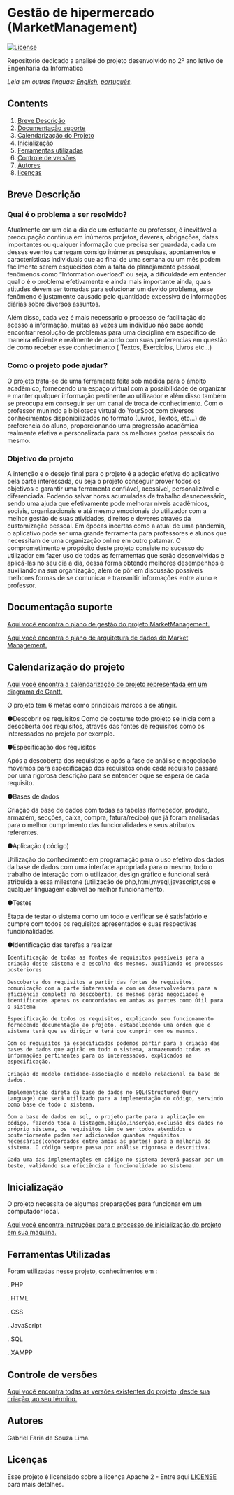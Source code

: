 # Gestão de hipermercado (MarketManagement)

[![License](https://img.shields.io/badge/License-Apache2-blue.svg)](https://www.apache.org/licenses/LICENSE-2.0)

Repositorio dedicado a analisé do projeto desenvolvido no 2º ano letivo de Engenharia da Informatica

*Leia em outras linguas: [English](README.en.md), [português](README.md).*

## Contents

1. [Breve Descrição](#breve-descricao)
1. [Documentação suporte](#documentação-suporte)
1. [Calendarização do Projeto](#calendarização-do-projeto)
1. [Inicialização](#inicialização)
1. [Ferramentas utilizadas](#ferramentas-utilizadas)
1. [Controle de versões](#controle-de-versões)
1. [Autores](#autores)
1. [licenças](#licenças)

## Breve Descrição

### Qual é o problema a ser resolvido?

Atualmente em um dia a dia de um estudante ou professor, é inevitável a preocupação
contínua em inúmeros projetos, deveres, obrigações, datas importantes ou qualquer
informação que precisa ser guardada, cada um desses eventos carregam consigo inúmeras
pesquisas, apontamentos e características individuais que ao final de uma semana ou um
mês podem facilmente serem esquecidos com a falta do planejamento pessoal, fenômenos
como “Information overload” ou seja, a dificuldade em entender qual o é o problema
efetivamente e ainda mais importante ainda, quais atitudes devem ser tomadas para
solucionar um devido problema, esse fenômeno é justamente causado pelo quantidade
excessiva de informações diárias sobre diversos assuntos.

Além disso, cada vez é mais necessario o processo de facilitação do acesso a informação, muitas as vezes um individuo não sabe aonde encontrar resolução de problemas para uma disciplina em especifico de maneira eficiente e realmente de acordo com suas preferencias em questão de como receber esse conhecimento ( Textos, Exercicios, Livros etc...)

### Como o projeto pode ajudar?

O projeto trata-se de uma ferramente feita sob medida para o âmbito acadêmico, fornecendo um espaço virtual com a possibilidade de organizar e manter qualquer informação pertinente ao utilizador e além disso também se preocupa em conseguir ser um canal de troca de conhecimento. Com o professor munindo a biblioteca virtual do YourSpot com diversos conhecimentos disponibilizados no formato (Livros, Textos, etc...) de preferencia do aluno, proporcionando uma progressão acadêmica realmente efetiva e personalizada para os melhores gostos pessoais do mesmo.

### Objetivo do projeto

A intenção e o desejo final para o projeto é a adoção efetiva do aplicativo pela parte
interessada, ou seja o projeto conseguir prover todos os objetivos e garantir uma ferramenta
confiável, acessível, personalizável e diferenciada. Podendo salvar horas acumuladas de
trabalho desnecessário, sendo uma ajuda que efetivamente pode melhorar níveis acadêmicos,
sociais, organizacionais e até mesmo emocionais do utilizador com a melhor gestão de suas
atividades, direitos e deveres através da customização pessoal.
Em épocas incertas como a atual de uma pandemia, o aplicativo pode ser uma grande
ferramenta para professores e alunos que necessitam de uma organização online em outro
patamar. O comprometimento e propósito deste projeto consiste no sucesso do utilizador em
fazer uso de todas as ferramentas que serão desenvolvidas e aplicá-las no seu dia a dia, dessa
forma obtendo melhores desempenhos e auxiliando na sua organização, além de pôr em
discussão possíveis melhores formas de se comunicar e transmitir informações entre aluno e
professor.


## Documentação suporte

[Aqui você encontra o plano de gestão do projeto MarketManagement.](MarketManagement%20Software%20Management%20Plan.pdf)

[Aqui você encontra o plano de arquitetura de dados do Market Management.](MarketManagement%20Estrutura%20de%20Dados.pdf)

## Calendarização do projeto

[Aqui você encontra a calendarização do projeto representada em um diagrama de Gantt.](MarketManagement%20Diagrama%20de%20gantt.png)

O projeto tem 6 metas como principais marcos a se atingir.

  ●Descobrir os requisitos
    Como de costume todo projeto se inicia com a descoberta dos requisitos, através das fontes de requisitos como os  interessados no projeto por exemplo.
    
  ●Especificação dos requisitos
  
Após a descoberta dos requisitos e após a fase de análise e negociação movemos para especificação dos requisitos onde cada requisito passará por uma rigorosa descrição para se entender oque se espera de cada requisito.

  ●Bases de dados
  
Criação da base de dados com todas as tabelas (fornecedor, produto, armazém, secções, caixa, compra, fatura/recibo) que já foram analisadas para o melhor cumprimento das funcionalidades e seus atributos referentes.

  ●Aplicação ( código)
  
Utilização do conhecimento em programação para o uso efetivo dos dados da base de dados com uma interface apropriada para o mesmo, todo o trabalho de interação com o utilizador, design gráfico e funcional será atribuída a essa milestone (utilização de php,html,mysql,javascript,css e qualquer linguagem cabível ao melhor funcionamento.

  ●Testes
  
Etapa de testar o sistema como um todo e verificar se é satisfatório e cumpre com todos os requisitos apresentados e suas respectivas funcionalidades.

  ●Identificação das tarefas a realizar
  
    Identificação de todas as fontes de requisitos possíveis para a criação deste sistema e a escolha dos mesmos. auxiliando os processos posteriores
    
    Descoberta dos requisitos a partir das fontes de requisitos, comunicação com a parte interessada e com os desenvolvedores para a eficiência completa na descoberta, os mesmos serão negociados e identificados apenas os concordados em ambas as partes como útil para o sistema
    
    Especificação de todos os requisitos, explicando seu funcionamento fornecendo documentação ao projeto, estabelecendo uma ordem que o sistema terá que se dirigir e terá que cumprir com os mesmos.
    
    Com os requisitos já especificados podemos partir para a criação das bases de dados que agirão em todo o sistema, armazenando todas as informações pertinentes para os interessados, explicados na especificação. 
    
    Criação do modelo entidade-associação e modelo relacional da base de dados.
    
    Implementação direta da base de dados no SQL(Structured Query Language) que será utilizado para a implementação do código, servindo como base de todo o sistema.
    
    Com a base de dados em sql, o projeto parte para a aplicação em código, fazendo toda a listagem,edição,inserção,exclusão dos dados no próprio sistema, os requisitos têm de ser todos atendidos e posteriormente podem ser adicionados quantos requisitos necessários(concordados entre ambas as partes) para a melhoria do sistema. O código sempre passa por análise rigorosa e descritiva.
    
    Cada uma das implementações em código no sistema deverá passar por um teste, validando sua eficiência e funcionalidade ao sistema.
    
## Inicialização

O projeto necessita de algumas preparações para funcionar em um computador local.

[Aqui você encontra instruções para o processo de inicialização do projeto em sua maquina.](Inicialização.pptx)

## Ferramentas Utilizadas
  Foram utilizadas nesse projeto, conhecimentos em :

  . PHP
  
  . HTML
  
  . CSS
  
  . JavaScript
  
  . SQL
  
  . XAMPP
  
## Controle de versões

[Aqui você encontra todas as versões existentes do projeto, desde sua criação, ao seu término.](miniProjeto_Controle_de_versões)

## Autores

Gabriel Faria de Souza Lima.

## Licenças
Esse projeto é licensiado sobre a licença Apache 2 - Entre aqui [LICENSE](LICENSE) para mais detalhes.
  
  

 

